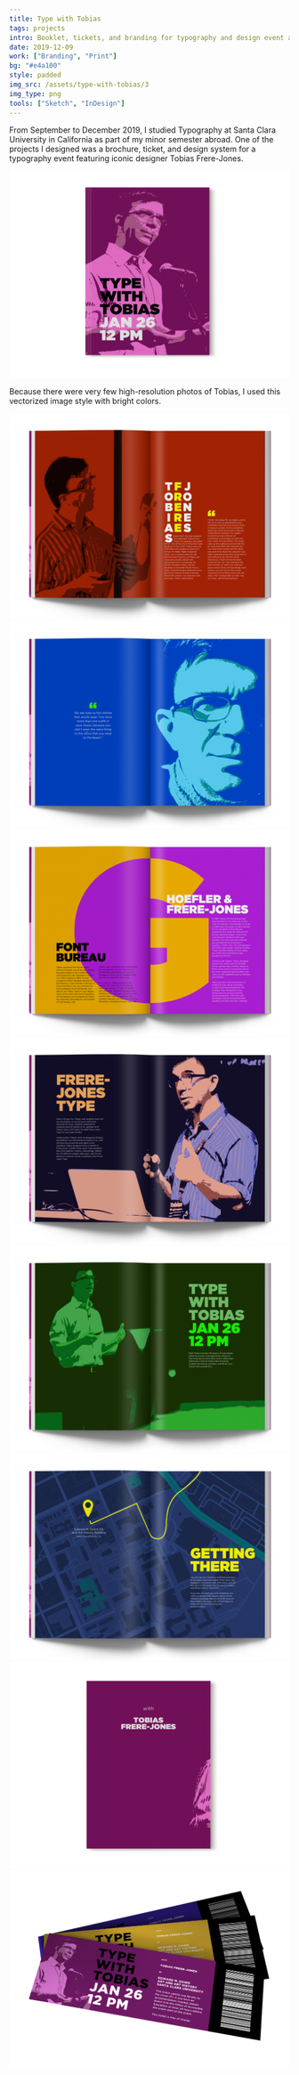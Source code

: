 ```yaml
---
title: Type with Tobias
tags: projects
intro: Booklet, tickets, and branding for typography and design event at Santa Clara University
date: 2019-12-09
work: ["Branding", "Print"]
bg: "#e4a100"
style: padded
img_src: /assets/type-with-tobias/3
img_type: png
tools: ["Sketch", "InDesign"]
---
```


From September to December 2019, I studied Typography at Santa Clara University in California as part of my minor semester abroad. One of the projects I designed was a brochure, ticket, and design system for a typography event featuring iconic designer Tobias Frere-Jones.

<img class="image" alt="" src="/assets/type-with-tobias/0.png">

Because there were very few high-resolution photos of Tobias, I used this vectorized image style with bright colors.

<img class="image" alt="" src="/assets/type-with-tobias/1.png">
<img class="image" alt="" src="/assets/type-with-tobias/2.png">
<img class="image" alt="" src="/assets/type-with-tobias/3.png">
<img class="image" alt="" src="/assets/type-with-tobias/4.png">
<img class="image" alt="" src="/assets/type-with-tobias/5.png">
<img class="image" alt="" src="/assets/type-with-tobias/6.png">
<img class="image" alt="" src="/assets/type-with-tobias/7.png">
<img class="image" alt="" src="/assets/type-with-tobias/ticket.png">
